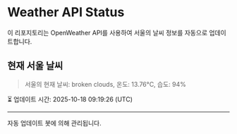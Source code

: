 
# Weather API Status

이 리포지토리는 OpenWeather API를 사용하여 서울의 날씨 정보를 자동으로 업데이트합니다.

## 현재 서울 날씨
> 서울의 현재 날씨: broken clouds, 온도: 13.76°C, 습도: 94%

⏳ 업데이트 시간: 2025-10-18 09:19:26 (UTC)

---
자동 업데이트 봇에 의해 관리됩니다.
